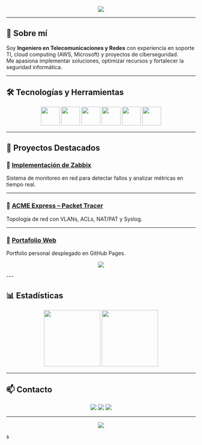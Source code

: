<!-- Banner superior -->
<p align="center">
  <img src="https://capsule-render.vercel.app/api?type=waving&color=0:3A7BD5,100:00D2FF&height=200&section=header&text=Marco%20Jara%20Cuevas&fontSize=40&fontColor=ffffff&animation=fadeIn&fontAlignY=35" />
</p>

---

## 👋 Sobre mí  
Soy **Ingeniero en Telecomunicaciones y Redes** con experiencia en soporte TI, cloud computing (AWS, Microsoft) y proyectos de ciberseguridad.  
Me apasiona implementar soluciones, optimizar recursos y fortalecer la seguridad informática.  

---

## 🛠️ Tecnologías y Herramientas  

<p align="center">
  <!-- Usa íconos SVG de devicon/simple-icons -->
  <img src="https://i0.wp.com/www.spideronline.co.uk/wp-content/uploads/2024/11/aws.png?fit=597%2C597&ssl=1" width="50" height="50"/> 
  <img src="https://cdn.jsdelivr.net/gh/devicons/devicon/icons/linux/linux-original.svg" width="50" height="50"/>
  <img src="https://desafiolatam.com/wp-content/uploads/2024/05/cropped-flaticon-latam.png" width="50" height="50"/>
  <img src="https://cdn.jsdelivr.net/gh/devicons/devicon/icons/python/python-original.svg" width="50" height="50"/>
  <img src="https://encrypted-tbn0.gstatic.com/images?q=tbn:ANd9GcSG4VOPDsSBOe5Eeqz-4kiwFIcz5VdzzJUaUg&s" width="50" height="50"/>
  <img src="https://cdn-icons-png.flaticon.com/512/10349/10349752.png" width="50" height="50"/>
</p>

---

## 🚀 Proyectos Destacados  

### 🔹 [Implementación de Zabbix](https://github.com/Mark0hara/zabbix-project)  
Sistema de monitoreo en red para detectar fallos y analizar métricas en tiempo real.  

---

### 🔹 [ACME Express – Packet Tracer](https://github.com/Mark0hara/acme-express)  
Topología de red con VLANs, ACLs, NAT/PAT y Syslog.  


---

### 🔹 [Portafolio Web](https://markoharait.lovable.app/)  
Portfolio personal desplegado en GitHub Pages.  

<p align="center">
  <a href="https://markoharait.lovable.app"><img src="https://images.g2crowd.com/uploads/product/image/03c1f82cebedaa47c37976d727ab34f6/lovable.png"></a>
</p>
---

## 📊 Estadísticas  

<p align="center">
  <img src="https://github-readme-stats.vercel.app/api?username=Mark0hara&show_icons=true&theme=tokyonight" height="150" />
  <img src="https://github-readme-stats.vercel.app/api/top-langs/?username=Mark0hara&layout=compact&theme=tokyonight" height="150" />
</p>

---

## 📫 Contacto  

<p align="center">
  <a href="marco.antonio.jc2000@gmail.com"><img src="https://img.shields.io/badge/Email-D14836?style=for-the-badge&logo=gmail&logoColor=white"></a>
  <a href="https://www.linkedin.com/in/markoharasba580/"><img src="https://img.shields.io/badge/LinkedIn-0077B5?style=for-the-badge&logo=linkedin&logoColor=white"></a>
  <a href="https://markoharait.lovable.app"><img src="https://img.shields.io/badge/Portfolio-24292e?style=for-the-badge&logo=githubpages&logoColor=white"></a>
</p>

---

<p align="center">
  <img src="https://capsule-render.vercel.app/api?type=waving&color=0:3A7BD5,100:00D2FF&height=120&section=footer"/>
</p>
s

